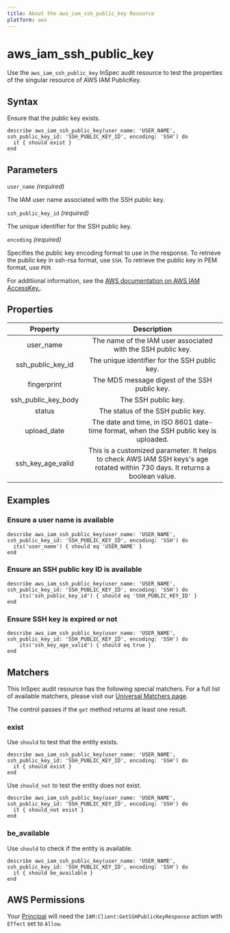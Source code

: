 ```yaml
---
title: About the aws_iam_ssh_public_key Resource
platform: aws
---
```


# aws_iam_ssh_public_key

Use the `aws_iam_ssh_public_key` InSpec audit resource to test the properties of the singular resource of AWS IAM PublicKey.

## Syntax

Ensure that the public key exists.

    describe aws_iam_ssh_public_key(user_name: 'USER_NAME', ssh_public_key_id: 'SSH_PUBLIC_KEY_ID', encoding: 'SSH') do
      it { should exist }
    end

## Parameters

`user_name` _(required)_

The IAM user name associated with the SSH public key.

`ssh_public_key_id` _(required)_

The unique identifier for the SSH public key.

`encoding` _(required)_

Specifies the public key encoding format to use in the response. To retrieve the public key in ssh-rsa format, use `SSH`. To retrieve the public key in PEM format, use `PEM`.

For additional information, see the [AWS documentation on AWS IAM AccessKey.](https://docs.aws.amazon.com/AWSCloudFormation/latest/UserGuide/aws-properties-iam-accesskey.html).

## Properties

| Property               | Description                                                  |
| :--------------------: | :----------------------------------------------------------: |
| user_name              | The name of the IAM user associated with the SSH public key. |
| ssh_public_key_id      | The unique identifier for the SSH public key.                |
| fingerprint            | The MD5 message digest of the SSH public key.                |
| ssh_public_key_body    | The SSH public key.                                          |
| status                 | The status of the SSH public key.                            |
| upload_date            | The date and time, in ISO 8601 date-time format, when the SSH public key is uploaded. |
| ssh_key_age_valid      | This is a customized parameter. It helps to check AWS IAM SSH keys's age rotated within 730 days. It returns a boolean value. |

## Examples

### Ensure a user name is available

    describe aws_iam_ssh_public_key(user_name: 'USER_NAME', ssh_public_key_id: 'SSH_PUBLIC_KEY_ID', encoding: 'SSH') do
      its('user_name') { should eq 'USER_NAME' }
    end

### Ensure an SSH public key ID is available

    describe aws_iam_ssh_public_key(user_name: 'USER_NAME', ssh_public_key_id: 'SSH_PUBLIC_KEY_ID', encoding: 'SSH') do
        its('ssh_public_key_id') { should eq 'SSH_PUBLIC_KEY_ID' }
    end

### Ensure SSH key is expired or not

    describe aws_iam_ssh_public_key(user_name: 'USER_NAME', ssh_public_key_id: 'SSH_PUBLIC_KEY_ID', encoding: 'SSH') do
        its('ssh_key_age_valid') { should eq true }
    end

## Matchers

This InSpec audit resource has the following special matchers. For a full list of available matchers, please visit our [Universal Matchers page](https://www.inspec.io/docs/reference/matchers/).

The control passes if the `get` method returns at least one result.

### exist

Use `should` to test that the entity exists.

    describe aws_iam_ssh_public_key(user_name: 'USER_NAME', ssh_public_key_id: 'SSH_PUBLIC_KEY_ID', encoding: 'SSH') do
      it { should exist }
    end

Use `should_not` to test the entity does not exist.

    describe aws_iam_ssh_public_key(user_name: 'USER_NAME', ssh_public_key_id: 'SSH_PUBLIC_KEY_ID', encoding: 'SSH') do
      it { should_not exist }
    end

### be_available

Use `should` to check if the entity is available.

    describe aws_iam_ssh_public_key(user_name: 'USER_NAME', ssh_public_key_id: 'SSH_PUBLIC_KEY_ID', encoding: 'SSH') do
      it { should be_available }
    end

## AWS Permissions

Your [Principal](https://docs.aws.amazon.com/IAM/latest/UserGuide/intro-structure.html#intro-structure-principal) will need the `IAM:Client:GetSSHPublicKeyResponse` action with `Effect` set to `Allow`.
